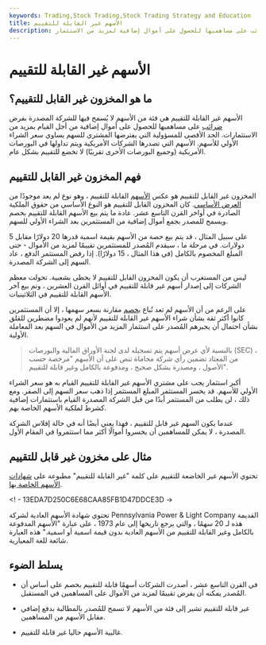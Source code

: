 ```yaml
---
keywords: Trading,Stock Trading,Stock Trading Strategy and Education
title: الأسهم غير القابلة للتقييم
description: الأسهم غير القابلة للتقييم هي فئة من الأسهم حيث لا تستطيع الشركة المصدرة فرض ضرائب على مساهميها للحصول على أموال إضافية لمزيد من الاستثمار.
---
```


# الأسهم غير القابلة للتقييم
## ما هو المخزون غير القابل للتقييم؟

الأسهم غير القابلة للتقييم هي فئة من الأسهم لا يُسمح فيها للشركة المصدرة بفرض [ضرائب](/levy) على مساهميها للحصول على أموال إضافية من أجل القيام بمزيد من الاستثمارات. الحد الأقصى للمسؤولية التي يفترضها المشتري للسهم يساوي سعر الشراء الأولي للأسهم. الأسهم التي تصدرها الشركات الأمريكية ويتم تداولها في البورصات الأمريكية (وجميع البورصات الأخرى تقريبًا) لا تخضع للتقييم بشكل عام.

## فهم المخزون غير القابل للتقييم

المخزون غير القابل للتقييم هو عكس [الأسهم](/assessablestock) القابلة للتقييم ، وهو نوع لم يعد موجودًا من [العرض الأساسي](/primaryoffering). كان المخزون القابل للتقييم هو النوع الأساسي من حقوق الملكية الصادرة في أواخر القرن التاسع عشر. عادة ما يتم بيع الأسهم القابلة للتقييم بخصم ويسمح للمصدر بجمع أموال إضافية من المستثمرين بعد الشراء الأولي للسهم.

على سبيل المثال ، قد يتم بيع حصة من الأسهم بقيمة اسمية قدرها 20 دولارًا مقابل 5 دولارات. في مرحلة ما ، سيقدم المُصدر للمستثمرين تقييمًا لمزيد من الأموال - حتى المبلغ المخصوم بالكامل (في هذا المثال ، 15 دولارًا). إذا رفض المستثمر الدفع ، عاد السهم إلى الشركة المصدرة.

ليس من المستغرب أن يكون المخزون القابل للتقييم لا يحظى بشعبية. تحولت معظم الشركات إلى إصدار أسهم غير قابلة للتقييم في أوائل القرن العشرين ، وتم بيع آخر الأسهم القابلة للتقييم في الثلاثينيات.

على الرغم من أن الأسهم لم تعد تُباع [بخصم](/at-a-discount) مقارنة بسعر سهمها ، إلا أن المستثمرين كانوا أكثر ثقة بشأن شراء الأسهم غير القابلة للتقييم لأنهم لم يعودوا مضطرين للقلق بشأن احتمال أن يجبرهم المُصدر على استثمار المزيد من الأموال في السهم بعد المعاملة الأولية.

> بالنسبة لأي عرض أسهم يتم تسجيله لدى لجنة الأوراق المالية والبورصات (SEC) ، من المعتاد تضمين رأي شركة محاماة تنص على أن الأسهم "مرخصة حسب الأصول ، ومصدرة بشكل صحيح ، ومدفوعة بالكامل وغير قابلة للتقييم".

>

أكبر استثمار يجب على مشتري الأسهم غير القابلة للتقييم القيام به هو سعر الشراء الأولي للأسهم. قد يخسر المستثمر المبلغ المستثمر إذا ذهب سعر السهم إلى الصفر. ومع ذلك ، لن يطلب من المستثمر أبدًا من قبل الشركة المصدرة القيام باستثمارات إضافية كشرط لملكية الأسهم الخاصة بهم.

عندما يكون السهم غير قابل للتقييم ، فهذا يعني أيضًا أنه في حالة إفلاس الشركة المصدرة ، لا يمكن للمساهمين أن يخسروا أموالًا أكثر مما استثمروا في المقام الأول.

## مثال على مخزون غير قابل للتقييم

تحتوي الأسهم غير الخاضعة للتقييم على كلمة "غير القابلة للتقييم" مطبوعة على [شهادات الأسهم الخاصة بها](/stockcertificate).

<! - 13EDA7D250C6E68CAA85FB1D47DDCE3D ->

تحتوي شهادة الأسهم العادية لشركة Pennsylvania Power & Light Company القديمة هذه لـ 20 سهمًا ، والتي يرجع تاريخها إلى عام 1973 ، على عبارة "الأسهم المدفوعة بالكامل وغير القابلة للتقييم من الأسهم العادية بدون قيمة اسمية أو اسمية." هذه العبارة شائعة للغة المعيارية.

## يسلط الضوء

- في القرن التاسع عشر ، أصدرت الشركات أسهمًا قابلة للتقييم بخصم على أساس أن المُصدر يمكنه أن يفرض تقييمًا لمزيد من الأموال على المساهمين في المستقبل.

- غير قابلة للتقييم تشير إلى فئة من الأسهم لا تسمح للمُصدر بالمطالبة بدفع إضافي مقابل الأسهم من المساهمين.

- غالبية الأسهم حاليا غير قابلة للتقييم.

